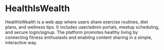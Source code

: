# HealthIsWealth
HealthIsWealth is a web app where users share exercise routines, diet plans, and wellness tips. It includes user/admin portals, meetup scheduling, and secure login/signup. The platform promotes healthy living by connecting fitness enthusiasts and enabling content sharing in a simple, interactive way.
